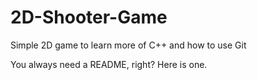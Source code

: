 # 2D-Shooter-Game
Simple 2D game to learn more of C++ and how to use Git

You always need a README, right? Here is one.
